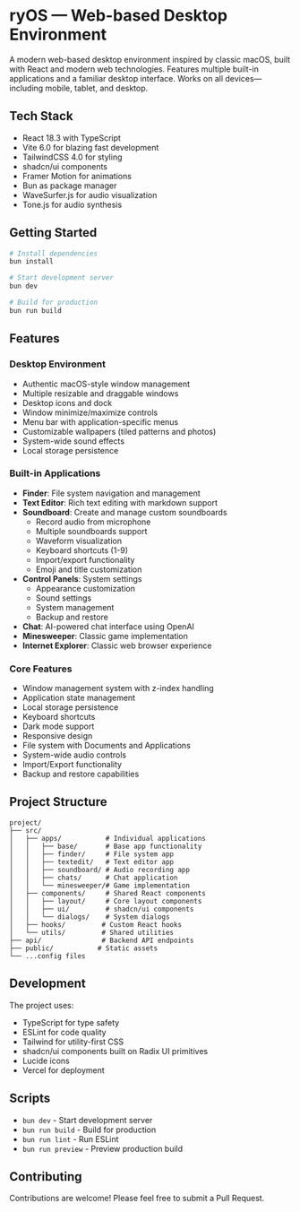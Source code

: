 # ryOS — Web-based Desktop Environment

A modern web-based desktop environment inspired by classic macOS, built with React and modern web technologies. Features multiple built-in applications and a familiar desktop interface. Works on all devices—including mobile, tablet, and desktop.

## Tech Stack

- React 18.3 with TypeScript
- Vite 6.0 for blazing fast development
- TailwindCSS 4.0 for styling
- shadcn/ui components
- Framer Motion for animations
- Bun as package manager
- WaveSurfer.js for audio visualization
- Tone.js for audio synthesis

## Getting Started

```bash
# Install dependencies
bun install

# Start development server
bun dev

# Build for production
bun run build
```

## Features

### Desktop Environment

- Authentic macOS-style window management
- Multiple resizable and draggable windows
- Desktop icons and dock
- Window minimize/maximize controls
- Menu bar with application-specific menus
- Customizable wallpapers (tiled patterns and photos)
- System-wide sound effects
- Local storage persistence

### Built-in Applications

- **Finder**: File system navigation and management
- **Text Editor**: Rich text editing with markdown support
- **Soundboard**: Create and manage custom soundboards
  - Record audio from microphone
  - Multiple soundboards support
  - Waveform visualization
  - Keyboard shortcuts (1-9)
  - Import/export functionality
  - Emoji and title customization
- **Control Panels**: System settings
  - Appearance customization
  - Sound settings
  - System management
  - Backup and restore
- **Chat**: AI-powered chat interface using OpenAI
- **Minesweeper**: Classic game implementation
- **Internet Explorer**: Classic web browser experience

### Core Features

- Window management system with z-index handling
- Application state management
- Local storage persistence
- Keyboard shortcuts
- Dark mode support
- Responsive design
- File system with Documents and Applications
- System-wide audio controls
- Import/Export functionality
- Backup and restore capabilities

## Project Structure

```
project/
├── src/
│   ├── apps/           # Individual applications
│   │   ├── base/       # Base app functionality
│   │   ├── finder/     # File system app
│   │   ├── textedit/   # Text editor app
│   │   ├── soundboard/ # Audio recording app
│   │   ├── chats/      # Chat application
│   │   └── minesweeper/# Game implementation
│   ├── components/     # Shared React components
│   │   ├── layout/     # Core layout components
│   │   ├── ui/         # shadcn/ui components
│   │   └── dialogs/    # System dialogs
│   ├── hooks/         # Custom React hooks
│   └── utils/         # Shared utilities
├── api/               # Backend API endpoints
├── public/           # Static assets
└── ...config files
```

## Development

The project uses:

- TypeScript for type safety
- ESLint for code quality
- Tailwind for utility-first CSS
- shadcn/ui components built on Radix UI primitives
- Lucide icons
- Vercel for deployment

## Scripts

- `bun dev` - Start development server
- `bun run build` - Build for production
- `bun run lint` - Run ESLint
- `bun run preview` - Preview production build

## Contributing

Contributions are welcome! Please feel free to submit a Pull Request.

